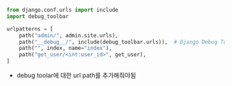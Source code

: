 ```python
from django.conf.urls import include
import debug_toolbar

urlpatterns = [
    path("admin/", admin.site.urls),
    path("__debug__/", include(debug_toolbar.urls)),  # Django Debug Tool
    path("", index, name="index"),
    path("get_user/<int:user_id>", get_user),
]
```

- debug toolar에 대한 url path를 추가해줘야됨
